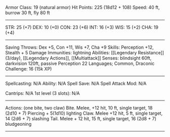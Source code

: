 Armor Class: 19 (natural armor)
Hit Points: 225 (18d12 + 108)
Speed: 40 ft, burrow 30 ft, fly 80 ft

---
STR: 25 (+7)
DEX: 10 (+0)
CON: 23 (+6)
INT: 16 (+3)
WIS: 15 (+2)
CHA: 19 (+4)

---
Saving Throws: Dex +5, Con +11, Wis +7, Cha +9
Skills: Perception +12, Stealth + 5
Damage Immunities: lightning
Abilities: [[Legendary Resistance]] (3/day), [[Legendary Actions]], [[Multiattack]]
Senses: blindsight 60ft, darkvision 120ft, passive Perception 22
Languages; Common, Draconic
Challenge: 16 (15k XP)

---
Spellcasting: N/A
Ability: N/A
Spell Save: N/A 
Spell Attack Mod: N/A

Cantrips: N/A
1st level (3 slots): N/A

---
Actions: (one bite, two claw)
Bite. Melee, +12 hit, 10 ft, single target, 18 (2d10 + 7) Piercing + 5(1d10) lighting
Claw. Melee +12 hit, 5 ft, single target, 14 (2d6 + 7) slashing
Tail. Melee + 12 hit, 15 ft, single target, 16 (2d8 + 7) bludgeoning

---
